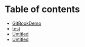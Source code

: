 # Table of contents

* [GitBookDemo](README.md)
* [test](test.md)
* [Untitled](untitled.md)
* [Untitled](untitled-1.md)

